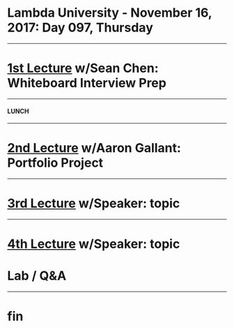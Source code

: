 # Lambda University - November 16, 2017: Day 097, Thursday
***
# [1st Lecture](VIDEO_RECORDED_NOT_POSTED) w/Sean Chen: Whiteboard Interview Prep
***
#### LUNCH
***
# [2nd Lecture](VIDEO_RECORDED_NOT_POSTED) w/Aaron Gallant: Portfolio Project
***
# [3rd Lecture](VIDEO_RECORDED_NOT_POSTED) w/Speaker: topic
***
# [4th Lecture](VIDEO_RECORDED_NOT_POSTED) w/Speaker: topic
# Lab / Q&A
***
# fin
